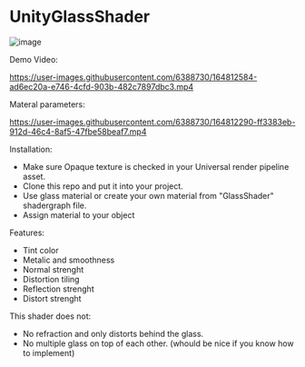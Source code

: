 # UnityGlassShader
![image](https://user-images.githubusercontent.com/6388730/164811036-e939eca4-5caa-416e-bf89-a6b8545ecf98.png)

Demo Video:

https://user-images.githubusercontent.com/6388730/164812584-ad6ec20a-e746-4cfd-903b-482c7897dbc3.mp4

Materal parameters:

https://user-images.githubusercontent.com/6388730/164812290-ff3383eb-912d-46c4-8af5-47fbe58beaf7.mp4

Installation:
- Make sure Opaque texture is checked in your Universal render pipeline asset.
- Clone this repo and put it into your project.
- Use glass material or create your own material from "GlassShader" shadergraph file.
- Assign material to your object

Features:
- Tint color
- Metalic and smoothness
- Normal strenght
- Distortion tiling
- Reflection strenght
- Distort strenght

This shader does not: 
- No refraction and only distorts behind the glass.
- No multiple glass on top of each other. (whould be nice if you know how to implement)

